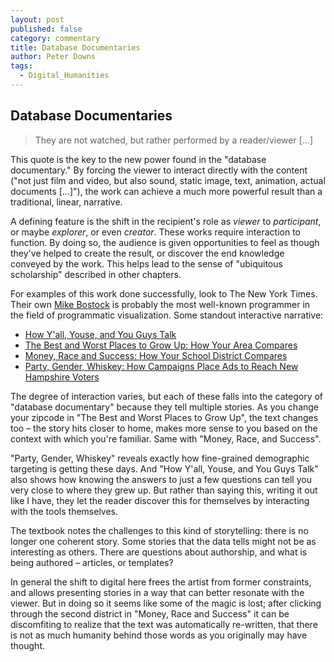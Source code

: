 ```yaml
---
layout: post
published: false
category: commentary
title: Database Documentaries
author: Peter Downs
tags:
  - Digital_Humanities
---
```

## Database Documentaries

> They are not watched, but rather performed by a reader/viewer [...]

This quote is the key to the new power found in the "database documentary." By forcing the viewer to interact directly with the content ("not just film and video, but also sound, static image, text, animation, actual documents [...]"), the work can achieve a much more powerful result than a traditional, linear, narrative.

A defining feature is the shift in the recipient's role as *viewer* to *participant*, or maybe *explorer*, or even *creator*. These works require interaction to function. By doing so, the audience is given opportunities to feel as though they've helped to create the result, or discover the end knowledge conveyed by the work. This helps lead to the sense of "ubiquitous scholarship" described in other chapters.

For examples of this work done successfully, look to The New York Times. Their own [Mike Bostock](https://bost.ocks.org/mike/) is probably the most well-known programmer in the field of programmatic visualization. Some standout interactive narrative:

* [How Y'all, Youse, and You Guys Talk](http://www.nytimes.com/interactive/2013/12/20/sunday-review/dialect-quiz-map.html)
* [The Best and Worst Places to Grow Up: How Your Area Compares](https://www.nytimes.com/interactive/2015/05/03/upshot/the-best-and-worst-places-to-grow-up-how-your-area-compares.html)
* [Money, Race and Success: How Your School District Compares](https://www.nytimes.com/interactive/2016/04/29/upshot/money-race-and-success-how-your-school-district-compares.html)
* [Party, Gender, Whiskey: How Campaigns Place Ads to Reach New Hampshire Voters](https://www.nytimes.com/interactive/2016/02/09/us/politics/campaign-ad-tracking.html)

The degree of interaction varies, but each of these falls into the category of "database documentary" because they tell multiple stories. As you change your zipcode in "The Best and Worst Places to Grow Up", the text changes too – the story hits closer to home, makes more sense to you based on the context with which you're familiar. Same with "Money, Race, and Success".

"Party, Gender, Whiskey" reveals exactly how fine-grained demographic targeting is getting these days. And "How Y'all, Youse, and You Guys Talk" also shows how knowing the answers to just a few questions can tell you very close to where they grew up. But rather than saying this, writing it out like I have, they let the reader discover this for themselves by interacting with the tools themselves.

The textbook notes the challenges to this kind of storytelling: there is no longer one coherent story. Some stories that the data tells might not be as interesting as others. There are questions about authorship, and what is being authored – articles, or templates?

In general the shift to digital here frees the artist from former constraints, and allows presenting stories in a way that can better resonate with the viewer. But in doing so it seems like some of the magic is lost; after clicking through the second district in "Money, Race and Success" it can be discomfiting to realize that the text was automatically re-written, that there is not as much humanity behind those words as you originally may have thought.